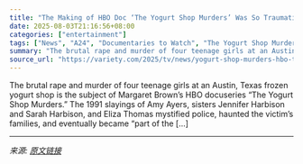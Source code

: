 ```yaml
---
title: "The Making of HBO Doc ‘The Yogurt Shop Murders’ Was So Traumatic That A24 Paid for Film Team’s Therapy"
date: 2025-08-03T21:16:56+08:00
categories: ["entertainment"]
tags: ["News", "A24", "Documentaries to Watch", "The Yogurt Shop Murders"]
summary: "The brutal rape and murder of four teenage girls at an Austin, Texas frozen yogurt shop is the subject of Margaret Brown&#8217;s HBO docuseries &#8220;The Yogurt Shop Murders.&#8221; The 1991 slayings"
source_url: "https://variety.com/2025/tv/news/yogurt-shop-murders-hbo-traumatic-a24-paid-for-therapy-1236475577/"
---
```


The brutal rape and murder of four teenage girls at an Austin, Texas frozen yogurt shop is the subject of Margaret Brown&#8217;s HBO docuseries &#8220;The Yogurt Shop Murders.&#8221; The 1991 slayings of Amy Ayers, sisters Jennifer Harbison and Sarah Harbison, and Eliza Thomas mystified police, haunted the victim&#8217;s families, and eventually became &#8220;part of the [&#8230;]

---

*来源: [原文链接](https://variety.com/2025/tv/news/yogurt-shop-murders-hbo-traumatic-a24-paid-for-therapy-1236475577/)*
